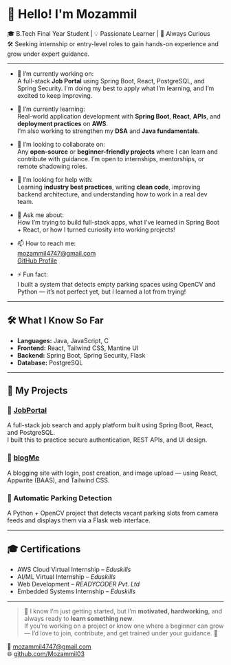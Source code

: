 <!--
**Mozammil03/Mozammil03** is a ✨ _special_ ✨ repository because its `README.md` (this file) appears on your GitHub profile.

Here are some ideas to get you started:

- 🔭 I’m currently working on ...
- 🌱 I’m currently learning ...
- 👯 I’m looking to collaborate on ...
- 🤔 I’m looking for help with ...
- 💬 Ask me about ...
- 📫 How to reach me: ...
- 😄 Pronouns: ...
- ⚡ Fun fact: ...
-->

# 👋 Hello! I'm Mozammil

🎓 B.Tech Final Year Student | 💡 Passionate Learner | 🧠 Always Curious  
🛠️ Seeking internship or entry-level roles to gain hands-on experience and grow under expert guidance.

---

- 🔭 I’m currently working on:  
  A full-stack **Job Portal** using Spring Boot, React, PostgreSQL, and Spring Security. I'm doing my best to apply what I’m learning, and I’m excited to keep improving.

- 🌱 I’m currently learning:  
  Real-world application development with **Spring Boot**, **React**, **APIs**, and **deployment practices** on **AWS**.  
  I’m also working to strengthen my **DSA** and **Java fundamentals**.

- 👯 I’m looking to collaborate on:  
  Any **open-source** or **beginner-friendly projects** where I can learn and contribute with guidance. I’m open to internships, mentorships, or remote shadowing roles.

- 🤔 I’m looking for help with:  
  Learning **industry best practices**, writing **clean code**, improving backend architecture, and understanding how to work in a real dev team.

- 💬 Ask me about:  
  How I’m trying to build full-stack apps, what I’ve learned in Spring Boot + React, or how I turned curiosity into working projects!

- 📫 How to reach me:  
  [mozammil4747@gmail.com](mailto:mozammil4747@gmail.com)  
  [GitHub Profile](https://github.com/Mozammil03)

- ⚡ Fun fact:  
  I built a system that detects empty parking spaces using OpenCV and Python — it’s not perfect yet, but I learned a lot from trying!

---

## 🛠️ What I Know So Far

- **Languages:** Java, JavaScript, C  
- **Frontend:** React, Tailwind CSS, Mantine UI  
- **Backend:** Spring Boot, Spring Security, Flask  
- **Database:** PostgreSQL  


---

## 📌 My Projects

### 🔹 [JobPortal](https://github.com/Mozammil03/Job_portal_test)  
A full-stack job search and apply platform built using Spring Boot, React, and PostgreSQL.  
I built this to practice secure authentication, REST APIs, and UI design.

### 🔹 [blogMe](https://github.com/Mozammil03/blogMe)  
A blogging site with login, post creation, and image upload — using React, Appwrite (BAAS), and Tailwind CSS.

### 🔹 Automatic Parking Detection  
A Python + OpenCV project that detects vacant parking slots from camera feeds and displays them via a Flask web interface.

---

## 🎓 Certifications
- AWS Cloud Virtual Internship – *Eduskills*
- AI/ML Virtual Internship – *Eduskills*
- Web Development – *READYCODER Pvt. Ltd*
- Embedded Systems Internship – *Eduskills*

---

> 💭 I know I’m just getting started, but I’m **motivated, hardworking**, and always ready to **learn something new**.  
> If you’re working on a project or know one where a beginner can grow — I’d love to join, contribute, and get trained under your guidance. 🙏

📧 [mozammil4747@gmail.com](mailto:mozammil4747@gmail.com)  
🌐 [github.com/Mozammil03](https://github.com/Mozammil03)
